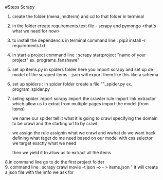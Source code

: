 #Steps Scrapy

1. create the folder (mena_midterm) and cd to that folder in terminal 
2. in the folder create requirements.text file - scrapy and pymongo <that's what we need for now>
3. to install the dependencis in terminal command line :  pip3 install -r requirements.txt 
4. in start a project command line : scrapy startproject "name of your project" ex. programs_fanshawe"
5. set up items.py in spiders folder 
    here you import scrapy 
    and set up de model of the scraped items - json will export them like this like a schema 

6. set up spiders : in spider folder create a file ""_spider.py ex. program_spider.py 
7. seting spider 
    import scrapy 
    import the crawler rule
    import link extractor which allow us to extrat from multiple pages 
    import the model (from items)

    we name our spider 
    tell it what it is going to crawl  specifying the domain to be crawl and the starting url to by crawl

    we assign the rule assignin what we crawl and wwhat do we want back 
    defining what taget do me need based on our model with css selector we target exactly what we need 

    then we yield it to allow us to extract all the items 


8.in command line go to dc the first project folder  
9. command line : scrapy crawl movie -t json -o - > items.json " it will create a json file with the imfo we ask for  
